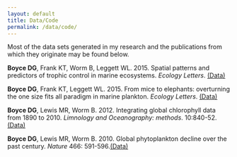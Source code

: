 ```yaml
---
layout: default
title: Data/Code
permalink: /data/code/
---
```


Most of the data sets generated in my research and the publications from which they originate may be found below.

**Boyce DG**, Frank KT, Worm B, Leggett WL. 2015. Spatial patterns and predictors of trophic control in marine ecosystems. *Ecology Letters*. [(Data)][chl2012]

**Boyce DG**, Frank KT, Leggett WL. 2015. From mice to elephants: overturning the one size fits all paradigm in marine plankton. *Ecology Letters*. [(Data)][chldata2015]

**Boyce DG**, Lewis MR, Worm B. 2012. Integrating global chlorophyll data from 1890 to 2010. *Limnology and Oceanography: methods*. 10:840-52.[(Data)][chl2012]

**Boyce DG**, Lewis MR, Worm B. 2010. Global phytoplankton decline over the past century. *Nature* 466: 591-596.[(Data)][chl2010]



[ele2015b]: http://datadryad.org/resource/doi:10.5061/dryad.4gt21
[chl2010]: http://www.fmap.ca/ramweb/media/phytoplankton_decline/home.php
[chl2012]: http://onlinelibrary.wiley.com/doi/10.4319/lom.2012.10.840/suppinfo
[chldata2015]: /papers/Boyce_et_al_2015_ELE_plankton_SBP_Fig5.txt
